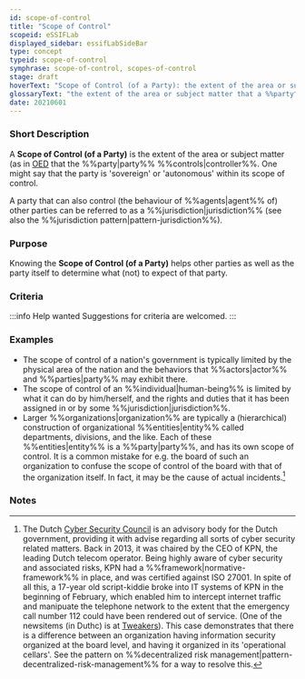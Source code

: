 ```yaml
---
id: scope-of-control
title: "Scope of Control"
scopeid: eSSIFLab
displayed_sidebar: essifLabSideBar
type: concept
typeid: scope-of-control
symphrase: scope-of-control, scopes-of-control
stage: draft
hoverText: "Scope of Control (of a Party): the extent of the area or subject matter that the Party controls."
glossaryText: "the extent of the area or subject matter that a %%party^party%% %%controls^controller%%."
date: 20210601
---
```


### Short Description
A **Scope of Control (of a Party)** is the extent of the area or subject matter (as in [OED](https://www.lexico.com/definition/scope) that the %%party|party%% %%controls|controller%%. One might say that the party is 'sovereign' or 'autonomous' within its scope of control.

A party that can also control (the behaviour of %%agents|agent%% of) other parties can be referred to as a %%jurisdiction|jurisdiction%% (see also the %%jurisdiction pattern|pattern-jurisdiction%%).

### Purpose
Knowing the **Scope of Control (of a Party)** helps other parties as well as the party itself to determine what (not) to expect of that party.

### Criteria
:::info Help wanted
Suggestions for criteria are welcomed.
:::

### Examples
- The scope of control of a nation's government is typically limited by the physical area of the nation and the behaviors that %%actors|actor%% and %%parties|party%% may exhibit there.
- The scope of control of an %%individual|human-being%% is limited by what it can do by him/herself, and the rights and duties that it has been assigned in or by some %%jurisdiction|jurisdiction%%.
- Larger %%organizations|organization%% are typically a (hierarchical) construction of organizational %%entities|entity%% called departments, divisions, and the like. Each of these %%entities|entity%% is a %%party|party%%, and has its own scope of control. It is a common mistake for e.g. the board of such an organization to confuse the scope of control of the board with that of the organization itself. In fact, it may be the cause of actual incidents.[^1]



### Notes

[^1]: The Dutch [Cyber Security Council](https://www.cybersecuritycouncil.nl/) is an advisory body for the Dutch government, providing it with advise regarding all sorts of cyber security related matters. Back in 2013, it was chaired by the CEO of KPN, the leading Dutch telecom operator. Being highly aware of cyber security and associated risks, KPN had a %%framework|normative-framework%% in place, and was certified against ISO 27001. In spite of all this, a 17-year old script-kiddie broke into IT systems of KPN in the beginning of February, which enabled him to intercept internet traffic and manipuate the telephone network to the extent that the emergency call number 112 could have been rendered out of service. (One of the newsitems (in Duthc) is at [Tweakers](https://tweakers.net/nieuws/87454/kpn-hacker-zag-acties-als-een-kwajongensstreek.html)). This case demonstrates that there is a difference between an organization having information security organized at the board level, and having it organized in its 'operational cellars'. See the pattern on %%decentralized risk management|pattern-decentralized-risk-management%% for a way to resolve this.

